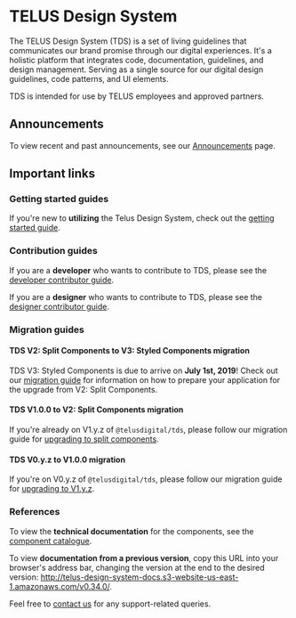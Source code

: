 # TELUS Design System

The TELUS Design System (TDS) is a set of living guidelines that communicates our brand promise through our digital experiences. It's a holistic platform that integrates code, documentation, guidelines, and design management. Serving as a single source for our digital design guidelines, code patterns, and UI elements.

TDS is intended for use by TELUS employees and approved partners.

## Announcements

To view recent and past announcements, see our [Announcements](announcements.html) page.

## Important links

### Getting started guides

If you're new to **utilizing** the Telus Design System, check out the [getting started guide](getting-started/getting-started.html).

### Contribution guides

If you are a **developer** who wants to contribute to TDS, please see the [developer contributor guide](contributing/developer-guide.html).

If you are a **designer** who wants to contribute to TDS, please see the [designer contributor guide](contributing/designer-guide.html).

### Migration guides

#### TDS V2: Split Components to V3: Styled Components migration

TDS V3: Styled Components is due to arrive on **July 1st, 2019**! Check out our [migration guide](v3-upgrade.md) for information on how to prepare your application for the upgrade from V2: Split Components.

#### TDS V1.0.0 to V2: Split Components migration

If you're already on V1.y.z of `@telusdigital/tds`, please follow our migration guide for [upgrading to split components](https://github.com/telusdigital/tds-core/releases/tag/v2.0.0).

#### TDS V0.y.z to V1.0.0 migration

If you're on V0.y.z of `@telusdigital/tds`, please follow our migration guide for [upgrading to V1.y.z](https://github.com/telusdigital/tds-core/releases/tag/v1.0.0).

### References

To view the **technical documentation** for the components, see the [component catalogue](ref://components/index.html).

To view **documentation from a previous version**, copy this URL into your browser's address bar, changing the version at the end to the desired version: <http://telus-design-system-docs.s3-website-us-east-1.amazonaws.com/v0.34.0/>.

Feel free to [contact us](./contact.md) for any support-related queries.
